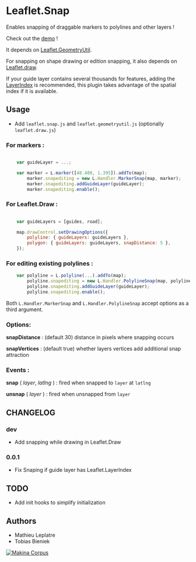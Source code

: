 Leaflet.Snap
============

Enables snapping of draggable markers to polylines and other layers !

Check out the [demo](http://makinacorpus.github.com/Leaflet.Snap/) !


It depends on [Leaflet.GeometryUtil](https://github.com/makinacorpus/Leaflet.GeometryUtil).

For snapping on shape drawing or edition snapping, it also depends on [Leaflet.draw](https://github.com/Leaflet/Leaflet.draw).

If your guide layer contains several thousands for features, adding the [LayerIndex](https://github.com/makinacorpus/Leaflet.LayerIndex) is recommended, this plugin takes advantage of the spatial index if it is available.

Usage
-----

* Add ``leaflet.snap.js`` and ``leaflet.geometryutil.js`` (optionally ``leaflet.draw.js``)

### For markers :

```javascript

    var guideLayer = ...;

    var marker = L.marker([48.488, 1.395]).addTo(map);
        marker.snapediting = new L.Handler.MarkerSnap(map, marker);
        marker.snapediting.addGuideLayer(guideLayer);
        marker.snapediting.enable();
```

### For Leaflet.Draw :

```javascript

    var guideLayers = [guides, road];

    map.drawControl.setDrawingOptions({
        polyline: { guideLayers: guideLayers },
        polygon: { guideLayers: guideLayers, snapDistance: 5 },
    });
```

### For editing existing polylines :

```javascript
    var polyline = L.polyline(...).addTo(map);
        polyline.snapediting = new L.Handler.PolylineSnap(map, polyline);
        polyline.snapediting.addGuideLayer(guideLayer);
        polyline.snapediting.enable();
```

Both ``L.Handler.MarkerSnap`` and ``L.Handler.PolylineSnap`` accept options as a third
argument.

### Options:

**snapDistance** : (default 30) distance in pixels where snapping occurs

**snapVertices** : (default true) whether layers vertices add additional snap attraction

### Events :

**snap** ( _layer_, _latlng_ ) : fired when snapped to ``layer`` at ``latlng``

**unsnap** ( _layer_ ) : fired when unsnapped from ``layer``


CHANGELOG
---------

### dev

* Add snapping while drawing in Leaflet.Draw

### 0.0.1

* Fix Snaping if guide layer has Leaflet.LayerIndex


TODO
----

* Add init hooks to simplify initialization

Authors
-------

* Mathieu Leplatre
* Tobias Bieniek

[![Makina Corpus](http://depot.makina-corpus.org/public/logo.gif)](http://makinacorpus.com)
